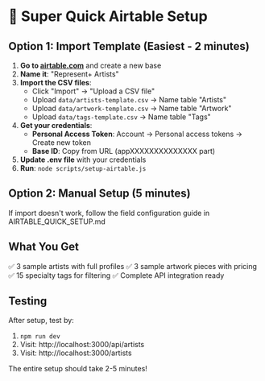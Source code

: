 # 🚀 Super Quick Airtable Setup

## Option 1: Import Template (Easiest - 2 minutes)

1. **Go to [airtable.com](https://airtable.com)** and create a new base
2. **Name it**: "Represent+ Artists"
3. **Import the CSV files**:
   - Click "Import" → "Upload a CSV file"
   - Upload `data/artists-template.csv` → Name table "Artists"
   - Upload `data/artwork-template.csv` → Name table "Artwork"  
   - Upload `data/tags-template.csv` → Name table "Tags"
4. **Get your credentials**:
   - **Personal Access Token**: Account → Personal access tokens → Create new token
   - **Base ID**: Copy from URL (appXXXXXXXXXXXXXX part)
5. **Update .env file** with your credentials
6. **Run**: `node scripts/setup-airtable.js`

## Option 2: Manual Setup (5 minutes)

If import doesn't work, follow the field configuration guide in AIRTABLE_QUICK_SETUP.md

## What You Get

✅ 3 sample artists with full profiles
✅ 3 sample artwork pieces with pricing  
✅ 15 specialty tags for filtering
✅ Complete API integration ready

## Testing

After setup, test by:
1. `npm run dev`
2. Visit: http://localhost:3000/api/artists
3. Visit: http://localhost:3000/artists

The entire setup should take 2-5 minutes!
